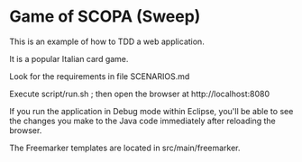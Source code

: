 
# Game of SCOPA (Sweep)

This is an example of how to TDD a web application.

It is a popular Italian card game.  

Look for the requirements in file SCENARIOS.md

Execute script/run.sh ; then open the browser at http://localhost:8080

If you run the application in Debug mode within Eclipse, you'll be able to see the changes you make to the Java code immediately after reloading the browser.

The Freemarker templates are located in src/main/freemarker.




